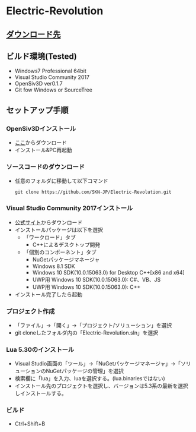 # Electric-Revolution
## [ダウンロード先](https://lpc1768.sakura.ne.jp/Download/Electric-Revolution.zip)

## ビルド環境(Tested)

- Windows7 Professional 64bit
- Visual Studio Community 2017
- OpenSiv3D ver0.1.7
- Git fow Windows or SourceTree

## セットアップ手順

### OpenSiv3Dインストール

- [ここ](https://github.com/Siv3D/OpenSiv3D/wiki/OpenSiv3D-SDK-for-Windows-Desktop)からダウンロード
- インストール&PC再起動

### ソースコードのダウンロード

- 任意のフォルダに移動して以下コマンド
  ~~~
  git clone https://github.com/SKN-JP/Electric-Revolution.git
  ~~~

### Visual Studio Community 2017インストール

- [公式サイト](https://www.visualstudio.com/ja/downloads/?rr=https%3A%2F%2Fwww.microsoft.com%2Fja-jp%2Fdev%2Fproducts%2Fcommunity.aspx)からダウンロード
- インストールパッケージは以下を選択
  - 「ワークロード」タブ
    - C++によるデスクトップ開発
  - 「個別のコンポーネント」タブ
    - NuGetパッケージマネージャ
    - Windows 8.1 SDK
    - Windows 10 SDK(10.0.15063.0) for Desktop C++[x86 and x64]
    - UWP用 Windows 10 SDK(10.0.15063.0): C#、VB、JS
    - UWP用 Windows 10 SDK(10.0.15063.0): C++
- インストール完了したら起動

### プロジェクト作成

- 「ファイル」->「開く」->「プロジェクト/ソリューション」を選択
- git cloneしたフォルダ内の「Electric-Revolution.sln」を選択

### Lua 5.30のインストール

- Visual Studio画面の「ツール」->「NuGetパッケージマネージャ」->「ソリューションのNuGetパッケージの管理」を選択
- 検索欄に「lua」を入力、luaを選択する。(lua.binariesではない)
- インストール先のプロジェクトを選択し、バージョンは5.3系の最新を選択しインストールする。

### ビルド

- Ctrl+Shift+B
